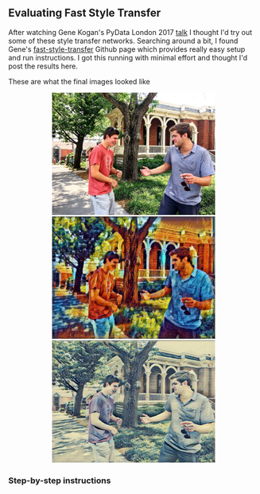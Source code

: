 ## Evaluating Fast Style Transfer

After watching Gene Kogan's PyData London 2017 [talk](https://youtu.be/JXx2MYtAU3o) I thought I'd try out some of these style transfer networks. 
Searching around a bit, I found Gene's [fast-style-transfer](https://github.com/genekogan/fast-style-transfer) Github page which provides really easy setup and run instructions. I got this running with minimal effort and thought I'd post the results here. 

These are what the final images looked like 

<p align = 'center'>
<img src = 'examples/content/joshtest1.jpg' height = '246px'>
<img src = 'examples/results/joshtest1_rain_princess.jpg' height = '246px'>
<img src = 'examples/results/joshtest1_wave.jpg' height = '246px'>
<!-- <a href = 'examples/results/stata_udnie.jpg'><img src = 'examples/results/stata_udnie_header.jpg' width = '627px'></a> -->
</p>
<p align = 'center'>
</p>

### Step-by-step instructions


